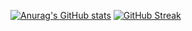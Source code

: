 [![Anurag's GitHub stats](https://github-readme-stats.vercel.app/api?username=issey44)](https://github.com/anuraghazra/github-readme-stats)
[![GitHub Streak](https://github-readme-streak-stats.herokuapp.com/?user=issey44)](https://git.io/streak-stats)

